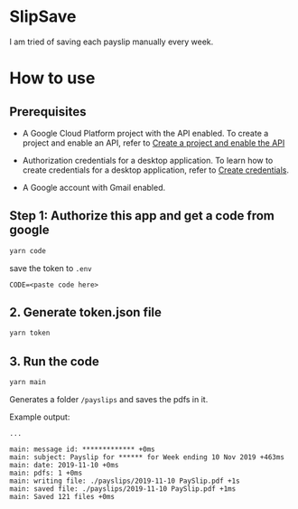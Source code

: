# SlipSave

I am tried of saving each payslip manually every week.

# How to use

## Prerequisites

- A Google Cloud Platform project with the API enabled. To create a project and enable an API, refer to [Create a project and enable the API](https://developers.google.com/workspace/guides/create-project)

- Authorization credentials for a desktop application. To learn how to create credentials for a desktop application, refer to [Create credentials](https://developers.google.com/workspace/guides/create-credentials).

- A Google account with Gmail enabled.

## Step 1: Authorize this app and get a code from google

```bash
yarn code
```

save the token to `.env`

```
CODE=<paste code here>
```

## 2. Generate token.json file

```bash
yarn token
```

## 3. Run the code

```bash
yarn main
```

Generates a folder `/payslips` and saves the pdfs in it.

Example output:

```
...

main: message id: ************* +0ms
main: subject: Payslip for ****** for Week ending 10 Nov 2019 +463ms
main: date: 2019-11-10 +0ms
main: pdfs: 1 +0ms
main: writing file: ./payslips/2019-11-10 PaySlip.pdf +1s
main: saved file: ./payslips/2019-11-10 PaySlip.pdf +1ms
main: Saved 121 files +0ms
```
